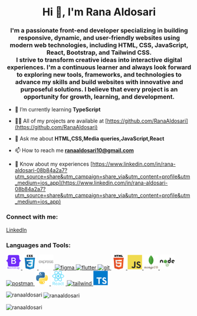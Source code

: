 <h1 align="center">Hi 👋, I'm Rana Aldosari</h1>
<h3 align="center">I'm a passionate front-end developer specializing in building responsive, dynamic, and user-friendly websites using modern web technologies, including HTML, CSS, JavaScript, React, Bootstrap, and Tailwind CSS.<br>
I strive to transform creative ideas into interactive digital experiences. I'm a continuous learner and always look forward to exploring new tools, frameworks, and technologies to advance my skills and build websites with innovative and purposeful solutions. I believe that every project is an opportunity for growth, learning, and development.</h3>



- 🌱 I’m currently learning **TypeScript**

- 👨‍💻 All of my projects are available at [https://github.com/RanaAldosari](https://github.com/RanaAldosari)

- 💬 Ask me about **HTML,CSS,Media queries,JavaScript,React**

- 📫 How to reach me **ranaaldosari10@gmail.com**

- 📄 Know about my experiences [https://www.linkedin.com/in/rana-aldosari-08b84a2a7?utm_source=share&utm_campaign=share_via&utm_content=profile&utm_medium=ios_app](https://www.linkedin.com/in/rana-aldosari-08b84a2a7?utm_source=share&utm_campaign=share_via&utm_content=profile&utm_medium=ios_app)

<h3 align="left">Connect with me:</h3>
<a href="https://www.linkedin.com/in/rana-aldosari-08b84a2a7?utm_source=share&utm_campaign=share_via&utm_content=profile&utm_medium=ios_app">LinkedIn</a>
<p align="left">
</p>

<h3 align="left">Languages and Tools:</h3>
<p align="left"> <a href="https://getbootstrap.com" target="_blank" rel="noreferrer"> <img src="https://raw.githubusercontent.com/devicons/devicon/master/icons/bootstrap/bootstrap-plain-wordmark.svg" alt="bootstrap" width="40" height="40"/> </a> <a href="https://www.w3schools.com/css/" target="_blank" rel="noreferrer"> <img src="https://raw.githubusercontent.com/devicons/devicon/master/icons/css3/css3-original-wordmark.svg" alt="css3" width="40" height="40"/> </a> <a href="https://expressjs.com" target="_blank" rel="noreferrer"> <img src="https://raw.githubusercontent.com/devicons/devicon/master/icons/express/express-original-wordmark.svg" alt="express" width="40" height="40"/> </a> <a href="https://www.figma.com/" target="_blank" rel="noreferrer"> <img src="https://www.vectorlogo.zone/logos/figma/figma-icon.svg" alt="figma" width="40" height="40"/> </a> <a href="https://flutter.dev" target="_blank" rel="noreferrer"> <img src="https://www.vectorlogo.zone/logos/flutterio/flutterio-icon.svg" alt="flutter" width="40" height="40"/> </a> <a href="https://git-scm.com/" target="_blank" rel="noreferrer"> <img src="https://www.vectorlogo.zone/logos/git-scm/git-scm-icon.svg" alt="git" width="40" height="40"/> </a> <a href="https://www.w3.org/html/" target="_blank" rel="noreferrer"> <img src="https://raw.githubusercontent.com/devicons/devicon/master/icons/html5/html5-original-wordmark.svg" alt="html5" width="40" height="40"/> </a> <a href="https://developer.mozilla.org/en-US/docs/Web/JavaScript" target="_blank" rel="noreferrer"> <img src="https://raw.githubusercontent.com/devicons/devicon/master/icons/javascript/javascript-original.svg" alt="javascript" width="40" height="40"/> </a> <a href="https://www.mongodb.com/" target="_blank" rel="noreferrer"> <img src="https://raw.githubusercontent.com/devicons/devicon/master/icons/mongodb/mongodb-original-wordmark.svg" alt="mongodb" width="40" height="40"/> </a> <a href="https://nodejs.org" target="_blank" rel="noreferrer"> <img src="https://raw.githubusercontent.com/devicons/devicon/master/icons/nodejs/nodejs-original-wordmark.svg" alt="nodejs" width="40" height="40"/> </a> <a href="https://postman.com" target="_blank" rel="noreferrer"> <img src="https://www.vectorlogo.zone/logos/getpostman/getpostman-icon.svg" alt="postman" width="40" height="40"/> </a> <a href="https://www.python.org" target="_blank" rel="noreferrer"> <img src="https://raw.githubusercontent.com/devicons/devicon/master/icons/python/python-original.svg" alt="python" width="40" height="40"/> </a> <a href="https://reactjs.org/" target="_blank" rel="noreferrer"> <img src="https://raw.githubusercontent.com/devicons/devicon/master/icons/react/react-original-wordmark.svg" alt="react" width="40" height="40"/> </a> <a href="https://tailwindcss.com/" target="_blank" rel="noreferrer"> <img src="https://www.vectorlogo.zone/logos/tailwindcss/tailwindcss-icon.svg" alt="tailwind" width="40" height="40"/> </a> <a href="https://www.typescriptlang.org/" target="_blank" rel="noreferrer"> <img src="https://raw.githubusercontent.com/devicons/devicon/master/icons/typescript/typescript-original.svg" alt="typescript" width="40" height="40"/> </a> </p>

<p><img align="left" src="https://github-readme-stats.vercel.app/api/top-langs?username=ranaaldosari&show_icons=true&locale=en&layout=compact" alt="ranaaldosari" /></p>

<p>&nbsp;<img align="center" src="https://github-readme-stats.vercel.app/api?username=ranaaldosari&show_icons=true&locale=en" alt="ranaaldosari" /></p>

<p><img align="center" src="https://github-readme-streak-stats.herokuapp.com/?user=ranaaldosari&" alt="ranaaldosari" /></p>
